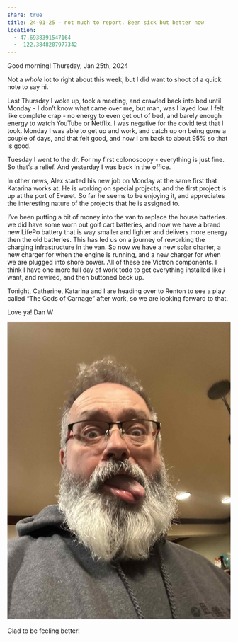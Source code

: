 ```yaml
---
share: true
title: 24-01-25 - not much to report. Been sick but better now
location:
  - 47.6938391547164
  - -122.3848207977342
---
```


Good morning!  Thursday, Jan 25th, 2024

Not a _whole_ lot to right about this week, but I did want to shoot of a quick note to say hi.

Last Thursday I woke up, took a meeting, and crawled back into bed until Monday - I don’t know what came over me, but man, was I layed low.   I felt like complete crap - no energy to even get out of bed, and barely enough energy to watch YouTube or Netflix.   I was negative for the covid test that I took.   Monday I was able to get up and work, and catch up on being gone a couple of days, and that felt good, and now I am back to about 95% so that is good.

Tuesday I went to the dr. For my first colonoscopy - everything is just fine.  So that’s a relief.   And yesterday I was back in the office.

In other news, Alex started his new job on Monday at the same first that Katarina works at.  He is working on special projects, and the first project is up at the port of Everet.  So far he seems to be enjoying it, and appreciates the interesting nature of the projects that he is assigned to.

I’ve been putting a bit of money into the van to replace the house batteries.  we did have some worn out golf cart batteries, and now we have a brand new LifePo battery that is way smaller and lighter and delivers more energy then the old batteries.  This has led us on a journey of reworking the charging infrastructure in the van.  So now we have a new solar charter, a new charger for when the engine is running, and a new charger for when we are plugged into shore power.  All of these are Victron components.  I think I have one more full day of work todo to get everything installed like i want, and rewired, and then buttoned back up.

Tonight, Catherine, Katarina and I are heading over to Renton to see a play called “The Gods of Carnage” after work, so we are looking forward to that.

Love ya!
Dan W

![Pasted image 20240125064539](../attachments/Pasted%20image%2020240125064539.jpg)

Glad to be feeling better!